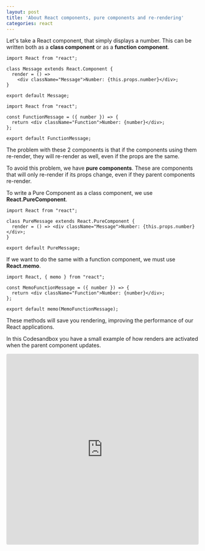 ```yaml
---
layout: post
title: 'About React components, pure components and re-rendering'
categories: react
---
```

Let's take a React component, that simply displays a number. This can be written both as a **class component** or as a **function component**.

```
import React from "react";

class Message extends React.Component {
  render = () =>
    <div className="Message">Number: {this.props.number}</div>;
}

export default Message;
```

```
import React from "react";

const FunctionMessage = ({ number }) => {
  return <div className="Function">Number: {number}</div>;
};

export default FunctionMessage;
```

The problem with these 2 components is that if the components using them re-render, they will re-render as well, even if the props are the same.

To avoid this problem, we have **pure components**. These are components that will only re-render if its props change, even if they parent components re-render.

To write a Pure Component as a class component, we use **React.PureComponent**.

```
import React from "react";

class PureMessage extends React.PureComponent {
  render = () => <div className="Message">Number: {this.props.number}</div>;
}

export default PureMessage;
```

If we want to do the same with a function component, we must use **React.memo**.

```
import React, { memo } from "react";

const MemoFunctionMessage = ({ number }) => {
  return <div className="Function">Number: {number}</div>;
};

export default memo(MemoFunctionMessage);
```

These methods will save you rendering, improving the performance of our React applications.

In this Codesandbox you have a small example of how renders are activated when the parent component updates.

<iframe src="https://codesandbox.io/embed/jpxokl56n9?autoresize=1" style="width:100%; height:500px; border:0; border-radius: 4px; overflow:hidden;" sandbox="allow-modals allow-forms allow-popups allow-scripts allow-same-origin"></iframe>
